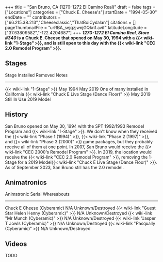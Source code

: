 +++
title = "San Bruno, CA (1270-1272 El Camino Real)"
draft = false
tags = ["Locations"]
categories = ["Chuck E. Cheese's"]
startDate = "1994-05-30"
endDate = ""
contributors = ["66.215.38.213","Cheeseclassic","ThatBoiCydalan"]
citations = []
pageThumbnailFile = "urRBA_sejqzjwnjGQkn1.avif"
latitudeLongitude = ["37.63809582","-122.4204687"]
+++
***1270-1272 El Camino Real, Store #340* is a Chuck E. Cheese that opened on May 30, 1994 with a {{< wiki-link "1-Stage" >}}, and is still open to this day with the {{< wiki-link "CEC 2.0 Remodel Program" >}}.**

## Stages

  Stage                                                      Installed   Removed        Notes
  ---------------------------------------------------------- ----------- -------------- -------------------------------------
  {{< wiki-link "1-Stage" >}}                            May 1994    May 2019       One of many installed in California
  {{< wiki-link "Chuck E Live Stage (Dance Floor)" >}}   May 2019    Still In Use   2019 Model

## History

San Bruno opened on May 30, 1994 with the SPT 1992/1993 Remodel Program and {{< wiki-link "1-Stage" >}}. We don't know when they received the {{< wiki-link "Phase 1 (1994)" >}}, {{< wiki-link "Phase 2 (1997)" >}}, and {{< wiki-link "Phase 3 (2000)" >}} game packages, but they probably receive all of them at one point. In 2007, San Bruno would receive the {{< wiki-link "CEC 2000's Remodel Program" >}}. In 2019, the location would receive the {{< wiki-link "CEC 2.0 Remodel Program" >}}, removing the 1-Stage for a 2019 Model{{< wiki-link "Chuck E Live Stage (Dance Floor)" >}}. As of September 2023, San Bruno still has the 2.0 remodel.

## Animatronics

  Animatronic                                                  Serial   Whereabouts
  ------------------------------------------------------------ -------- -------------------
  Chuck E Cheese (Cyberamic)                                   N/A      Unknown/Destroyed
  {{< wiki-link "Guest Star Helen Henny (Cyberamic)" >}}   N/A      Unknown/Destroyed
  {{< wiki-link "Mr Munch (Cyberamic)" >}}                 N/A      Unknown/Destroyed
  {{< wiki-link "Jasper T Jowls (Cyberamic)" >}}           N/A      Unknown/Destroyed
  {{< wiki-link "Pasqually (Cyberamic)" >}}                N/A      Unknown/Destroyed
                                                                        

## Videos

TODO
